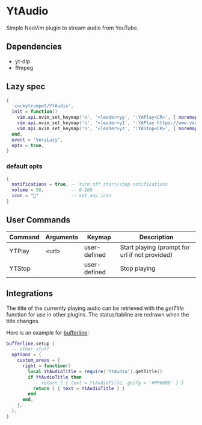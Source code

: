 # YtAudio

Simple NeoVim plugin to stream audio from YouTube.

## Dependencies

- yt-dlp
- ffmpeg

## Lazy spec

```lua
{
  'cockytrumpet/YtAudio',
  init = function()
    vim.api.nvim_set_keymap('n', '<leader>yp', ':YAPlay<CR>', { noremap = true, silent = true })
    vim.api.nvim_set_keymap('n', '<leader>y1', ':YAPlay https://www.youtube.com/watch?v=dQw4w9WgXcQ&pp=ygUJcmljayByb2xs<CR>', { noremap = true, silent = true })
    vim.api.nvim_set_keymap('n', '<leader>ys', ':YAStop<CR>', { noremap = true, silent = true })
  end,
  event = 'VeryLazy',
  opts = true,
}
```

### default opts

```lua
{
  notifications = true, -- turn off start/stop notifications
  volume = 50,          -- 0-100
  icon = ""            -- set any icon
}
```

## User Commands

| Command | Arguments | Keymap       | Description                                    |
| ------- | --------- | ------------ | ---------------------------------------------- |
| YTPlay  | \<url\>   | user-defined | Start playing (prompt for url if not provided) |
| YTStop  |           | user-defined | Stop playing                                   |

## Integrations

The title of the currently playing audio can be retrieved with the _getTitle_
function for use in other plugins. The status/tabline are redrawn when the title
changes.

Here is an example for [bufferline](https://github.com/akinsho/bufferline.nvim):

```lua
bufferline.setup {
  -- other stuff
  options = {
    custom_areas = {
      right = function()
        local YtAudioTitle = require('YtAudio').getTitle()
        if YtAudioTitle then
          -- return { { text = YtAudioTitle, guifg = '#FF0000' } }
          return { { text = YtAudioTitle } }
        end
      end,
    },
  },
}
```
